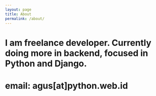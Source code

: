 ```yaml
---
layout: page
title: About
permalink: /about/
---
```


# I am freelance developer. Currently doing more in backend, focused in Python and Django.

# email: agus[at]python.web.id
